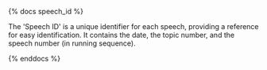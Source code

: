 {% docs speech_id %}

The 'Speech ID' is a unique identifier for each speech, providing a reference for easy identification.
It contains the date, the topic number, and the speech number (in running sequence).

{% enddocs %}
